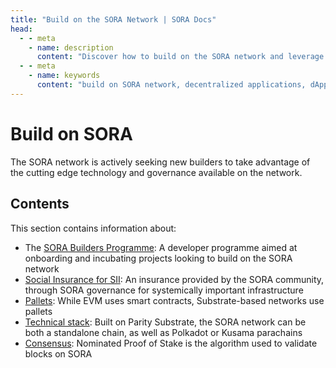 ```yaml
---
title: "Build on the SORA Network | SORA Docs"
head:
  - - meta
    - name: description
      content: "Discover how to build on the SORA network and leverage its infrastructure to develop decentralized applications (dApps). Learn about the tools, resources, and documentation available to developers, and explore the opportunities for innovation and collaboration within the SORA ecosystem."
  - - meta
    - name: keywords
      content: "build on SORA network, decentralized applications, dApps, infrastructure, developers, tools, resources, documentation"
---
```


# Build on SORA

The SORA network is actively seeking new builders to take advantage of the cutting edge technology and governance available on the network.

## Contents

This section contains information about:

- The [SORA Builders Programme](/sora-builders.md): A developer programme aimed at onboarding and incubating projects looking to build on the SORA network
- [Social Insurance for SII](/social-insurance.md): An insurance provided by the SORA community, through SORA governance for systemically important infrastructure
- [Pallets](/pallets.md): While EVM uses smart contracts, Substrate-based networks use pallets
- [Technical stack](/technical-stack.md): Built on Parity Substrate, the SORA network can be both a standalone chain, as well as Polkadot or Kusama parachains
- [Consensus](/consensus.md): Nominated Proof of Stake is the algorithm used to validate blocks on SORA
